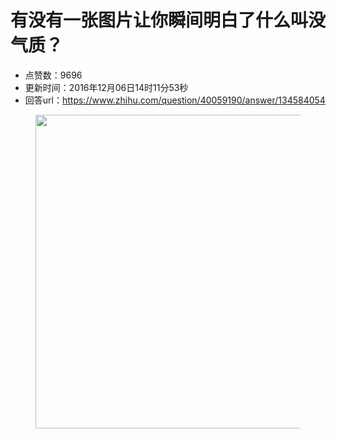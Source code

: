 # 有没有一张图片让你瞬间明白了什么叫没气质？
- 点赞数：9696
- 更新时间：2016年12月06日14时11分53秒
- 回答url：https://www.zhihu.com/question/40059190/answer/134584054
<body>
 <figure>
  <img data-rawwidth="502" data-rawheight="700" src="https://picx.zhimg.com/50/v2-f2b4ed98e907cfe1b31f2f0e7b94dabe_720w.jpg?source=1940ef5c" data-original-token="v2-f2b4ed98e907cfe1b31f2f0e7b94dabe" class="origin_image zh-lightbox-thumb" width="502" data-original="https://pic1.zhimg.com/v2-f2b4ed98e907cfe1b31f2f0e7b94dabe_r.jpg?source=1940ef5c">
 </figure>
</body>